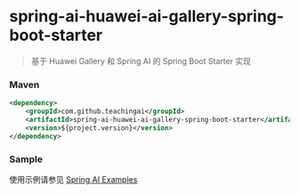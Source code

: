 # spring-ai-huawei-ai-gallery-spring-boot-starter

> 基于 Huawei Gallery 和 Spring AI 的 Spring Boot Starter 实现




### Maven

``` xml
<dependency>
	<groupId>com.github.teachingai</groupId>
	<artifactId>spring-ai-huawei-ai-gallery-spring-boot-starter</artifactId>
	<version>${project.version}</version>
</dependency>
```

### Sample

使用示例请参见 [Spring AI Examples](https://github.com/TeachingAI/spring-ai-examples)

